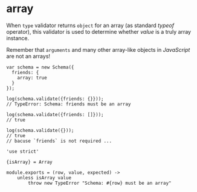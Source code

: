 array
=====

When `type` validator returns `object` for an array (as standard *typeof* operator),
this validator is used to determine whether *value* is a truly array instance.

Remember that `arguments` and many other array-like objects in *JavaScript* are not an arrays!

```
var schema = new Schema({
  friends: {
    array: true
  }
});

log(schema.validate({friends: {}}));
// TypeError: Schema: friends must be an array

log(schema.validate({friends: []}));
// true

log(schema.validate({}));
// true
// bacuse `friends` is not required ...
```

	'use strict'

	{isArray} = Array

	module.exports = (row, value, expected) ->
		unless isArray value
			throw new TypeError "Schema: #{row} must be an array"